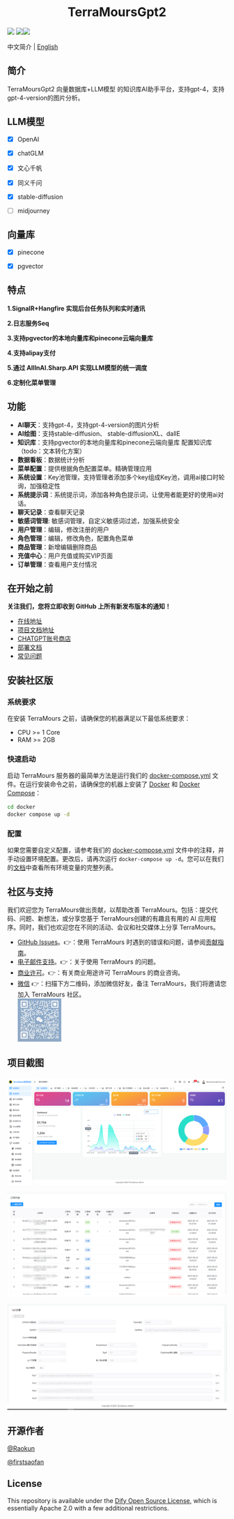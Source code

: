 <div align="center">
	<h1>TerraMoursGpt2</h1>
</div>


![](https://img.shields.io/github/stars/TerraMours/TerraMoursGpt2) ![](https://img.shields.io/github/forks/TerraMours/TerraMoursGpt2)![](https://img.shields.io/docker/pulls/raokun88/terramours_gpt_admin)

中文简介 | [English](README-EN.md)

## 简介

TerraMoursGpt2 向量数据库+LLM模型 的知识库AI助手平台，支持gpt-4，支持gpt-4-version的图片分析。



## LLM模型
- [x] OpenAI 
- [x] chatGLM
- [x] 文心千帆
- [x] 同义千问
- [x] stable-diffusion
- [ ] midjourney



## 向量库

- [x] pinecone
- [X] pgvector



## 特点

**1.SignalR+Hangfire 实现后台任务队列和实时通讯**

**2.日志服务Seq**

**3.支持pgvector的本地向量库和pinecone云端向量库** 

**4.支持alipay支付**

**5.通过 AllInAI.Sharp.API 实现LLM模型的统一调度**

**6.定制化菜单管理**



## 功能

- **AI聊天**：支持gpt-4，支持gpt-4-version的图片分析
- **AI绘图**：支持stable-diffusion、 stable-diffusionXL、dallE
- **知识库**：支持pgvector的本地向量库和pinecone云端向量库 配置知识库（todo：文本转化方案）
- **数据看板**：数据统计分析
- **菜单配置**：提供根据角色配置菜单。精确管理应用
- **系统设置**：Key池管理，支持管理者添加多个key组成Key池，调用ai接口时轮询，加强稳定性
- **系统提示词**：系统提示词，添加各种角色提示词，让使用者能更好的使用ai对话。
- **聊天记录**：查看聊天记录
- **敏感词管理**: 敏感词管理，自定义敏感词过滤，加强系统安全
- **用户管理**：编辑，修改注册的用户
- **角色管理**：编辑，修改角色，配置角色菜单
- **商品管理**：新增编辑删除商品
- **充值中心**：用户充值或购买VIP页面
- **订单管理**：查看用户支付情况





## 在开始之前

**关注我们，您将立即收到 GitHub 上所有新发布版本的通知！**

* [在线地址](https://second.terramours.site/)
* [项目文档地址](https://terramours.site/guide/)
* [CHATGPT账号商店](https://sp.terramours.site/)
* [部署文档](https://terramours.site/guide/build.html)
* [常见问题](https://terramours.site/guide/qa.html)



## 安装社区版

### 系统要求

在安装 TerraMours 之前，请确保您的机器满足以下最低系统要求：

- CPU >= 1 Core
- RAM >= 2GB

### 快速启动

启动 TerraMours 服务器的最简单方法是运行我们的 [docker-compose.yml](Docker/docker-compose.yaml) 文件。在运行安装命令之前，请确保您的机器上安装了 [Docker](https://docs.docker.com/get-docker/) 和 [Docker Compose](https://docs.docker.com/compose/install/)：

```bash
cd docker
docker compose up -d
```



### 配置

如果您需要自定义配置，请参考我们的 [docker-compose.yml](Docker/docker-compose.yaml) 文件中的注释，并手动设置环境配置。更改后，请再次运行 `docker-compose up -d`。您可以在我们的[文档](https://docs.dify.ai/getting-started/install-self-hosted/environments)中查看所有环境变量的完整列表。



## 社区与支持

我们欢迎您为 TerraMours做出贡献，以帮助改善 TerraMours。包括：提交代码、问题、新想法，或分享您基于 TerraMours创建的有趣且有用的 AI 应用程序。同时，我们也欢迎您在不同的活动、会议和社交媒体上分享 TerraMours。

- [GitHub Issues](https://github.com/langgenius/dify/issues)。👉：使用 TerraMours 时遇到的错误和问题，请参阅[贡献指南](CONTRIBUTING.md)。
- [电子邮件支持](mailto:terramours@163.com?subject=[GitHub]Questions%20About%20Dify)。👉：关于使用 TerraMours 的问题。
- [商业许可](mailto:terramours@163.com?subject=[GitHub]Business%20License%20Inquiry)。👉：有关商业用途许可 TerraMours 的商业咨询。
 - [微信]() 👉：扫描下方二维码，添加微信好友，备注 TerraMours，我们将邀请您加入 TerraMours 社区。  
   <img src="./img/wechat.png" alt="wechat" width="100"/>



## 项目截图

### 

![image-20231009170148439](./img/image-20231009170148439.png)

![image-20231009170200187](./img/image-20231009170200187.png)

![image-20231009170507536](./img/image-20231009170507536.png)



## 开源作者

[@Raokun](https://github.com/raokun)

[@firstsaofan](https://github.com/orgs/TerraMours/people/firstsaofan)



## License

This repository is available under the [Dify Open Source License](LICENSE), which is essentially Apache 2.0 with a few additional restrictions.

